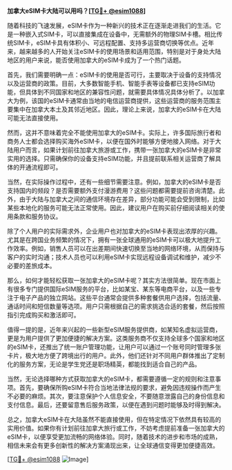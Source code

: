 **加拿大eSIM卡大陆可以用吗？[[TG💪+ @esim1088](https://t.me/s/esim1088)]**

随着科技的飞速发展，eSIM卡作为一种新兴的技术正在逐渐走进我们的生活。它是一种嵌入式SIM卡，可以直接集成在设备中，无需额外的物理SIM卡槽。相比传统SIM卡，eSIM卡具有体积小、可远程配置、支持多运营商切换等优点。近年来，越来越多的人开始关注eSIM卡的使用场景和适用范围，特别是对于身处大陆地区的用户来说，能否使用加拿大的eSIM卡成为了一个热门话题。

首先，我们需要明确一点：eSIM卡的使用是否可行，主要取决于设备的支持情况以及运营商的政策。目前，大多数智能手机、智能手表等设备都已支持eSIM功能，但具体到不同国家和地区的兼容性问题，就需要具体情况具体分析了。以加拿大为例，该国的eSIM卡通常由当地的电信运营商提供，这些运营商的服务范围主要集中在加拿大本土及其邻近地区。因此，理论上来说，加拿大的eSIM卡在大陆可能无法直接使用。

然而，这并不意味着完全不能使用加拿大的eSIM卡。实际上，许多国际旅行者和商务人士都会选择购买海外eSIM卡，以便在国外时能够方便地接入网络。对于大陆用户而言，如果计划前往加拿大旅游或工作，携带一张加拿大的eSIM卡是非常实用的选择。只需确保你的设备支持eSIM功能，并且提前联系相关运营商了解具体的开通流程即可。

当然，在实际操作过程中，还有一些细节需要注意。例如，加拿大的eSIM卡是否支持国内的频段？是否需要额外支付漫游费用？这些问题都需要提前咨询清楚。此外，由于大陆与加拿大之间的通信环境存在差异，部分功能可能会受到限制，比如某些本地化的服务可能无法正常使用。因此，建议用户在购买前仔细阅读相关的使用条款和服务协议。

除了个人用户的实际需求外，企业用户也对加拿大的eSIM卡表现出浓厚的兴趣。尤其是在跨国业务频繁的情况下，拥有一张全球通用的eSIM卡可以极大地提升工作效率。例如，销售人员可以在出差期间快速切换至当地的网络环境，从而保持与客户的实时沟通；技术人员也可以利用eSIM卡实现远程设备调试和维护，减少不必要的差旅成本。

那么，如何才能轻松获取一张加拿大的eSIM卡呢？其实方法很简单。现在市面上有很多专门提供国际eSIM服务的平台，比如某宝、某东等电商平台，以及一些专注于电子产品的独立网站。这些平台通常会提供多种套餐供用户选择，包括流量、通话时间和短信数量等选项。用户只需根据自己的需求挑选合适的套餐，然后按照指引完成购买和激活即可。

值得一提的是，近年来兴起的一些新型eSIM服务提供商，如某知名虚拟运营商，更是为用户提供了更加便捷的解决方案。这类服务商不仅支持全球多个国家和地区的eSIM卡，还推出了统一账户管理功能，让用户可以通过一个账号同时管理多张卡片，极大地方便了跨境出行的用户。此外，他们还针对不同用户群体推出了定制化的服务方案，无论是学生党还是职场精英，都能找到适合自己的产品。

当然，无论选择哪种方式获取加拿大的eSIM卡，都需要遵循一定的规则和注意事项。首先，要确保所购eSIM卡符合当地法律法规的要求，避免因违规操作而产生不必要的麻烦。其次，要注意保护个人信息安全，不要随意泄露自己的身份信息和支付信息。最后，还要留意售后服务政策，以便在遇到问题时能够及时得到解决。

总之，加拿大eSIM卡在大陆虽然不能直接使用，但在特定情况下依然具有较高的实用价值。如果你有计划前往加拿大旅行或工作，不妨考虑提前准备一张加拿大的eSIM卡，以便享受更加流畅的网络体验。同时，随着技术的进步和市场的成熟，相信未来会有更多创新性的解决方案涌现出来，让全球通信变得更加便捷高效。

[[TG💪+ @esim1088](https://t.me/s/esim1088) ![Image](https://i.postimg.cc/4NQfJmqS/Snipaste-2025-05-13-00-14-12.png)]